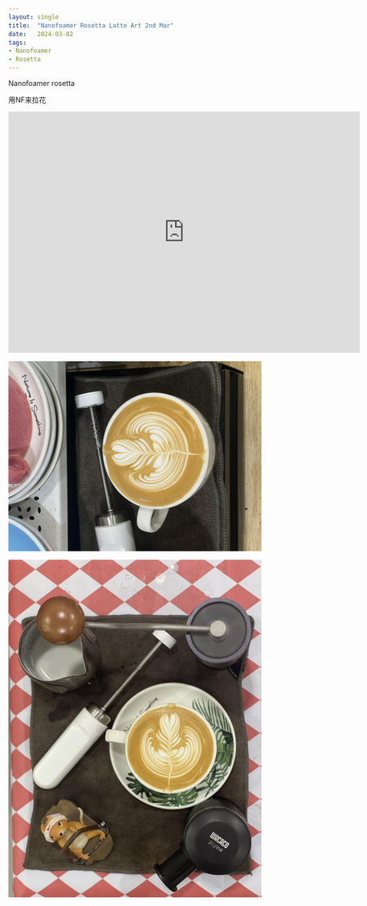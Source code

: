 ```yaml
---
layout: single
title:  "Nanofoamer Rosetta Latte Art 2nd Mar"
date:   2024-03-02
tags:
- Nanofoamer
- Rosetta
---
```


Nanofoamer rosetta 

用NF来拉花


<div class="embed-container">
  <iframe
      src="https://www.youtube.com/embed/dPYNbZO7ZAw"
      width="700"
      height="480"
      frameborder="0"
      allowfullscreen="true">
  </iframe>
</div>


![](/assets/img/2024/03/02/IMG_4036.jpg)

![](/assets/img/2024/03/02/IMG_4039.jpg)
